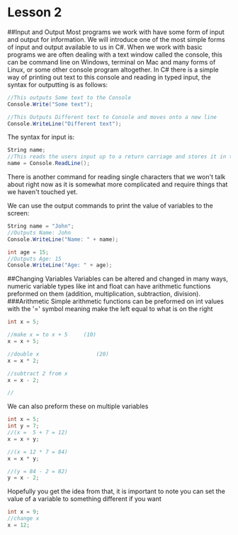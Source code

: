 Lesson 2
================  

##Input and Output
Most programs we work with have some form of input and output for information. We will introduce one of the most simple forms of input and output available to us in C#. 
When we work with basic programs we are often dealing with a text window called the console, this can be command line on Windows, terminal on Mac and many forms 
of Linux, or some other console program altogether. In C# there is a simple way of printing out text to this console and reading in typed input, the syntax for outputting is 
as follows:<br>
```C#
//This outputs Some text to the Console
Console.Write("Some text");

//This Outputs Different text to Console and moves onto a new line
Console.WriteLine("Different text");
``` 
The syntax for input is:<br>
```C# 
String name;
//This reads the users input up to a return carriage and stores it in the String name
name = Console.ReadLine();
```
There is another command for reading single characters that we won't talk about right now as it is somewhat more complicated and require things that we haven't touched yet.

We can use the output commands to print the value of variables to the screen:
```C#
String name = "John";
//Outputs Name: John
Console.WriteLine("Name: " + name);

int age = 15;
//Outputs Age: 15
Console.WriteLine("Age: " + age);
``` 

##Changing Variables
Variables can be altered and changed in many ways, numeric variable types like int and float can have arithmetic functions preformed on them (addition, multiplication, subtraction, division). 
###Arithmetic
Simple arithmetic functions can be preformed on int values with the '=' symbol meaning make the left equal to what is on the right
```C#
int x = 5;

//make x = to x + 5  	(10)
x = x + 5;

//double x  				(20)
x = x * 2;

//subtract 2 from x
x = x - 2;

//
```
We can also preform these on multiple variables
```C#
int x = 5;
int y = 7;
//(x =  5 + 7 = 12)
x = x + y;

//(x = 12 * 7 = 84)
x = x * y;

//(y = 84 - 2 = 82)
y = x - 2;
``` 
Hopefully you get the idea from that, it is important to note you can set the value of a variable to something different if you want
```C# 
int x = 9;
//change x 
x = 12;
```